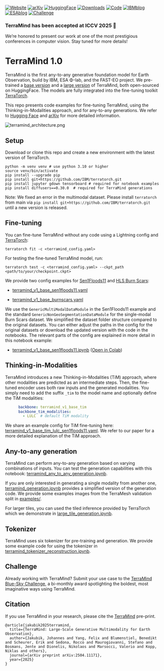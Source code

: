 [![Website](https://img.shields.io/badge/Website-TerraMind-0F62FE)](https://ibm.github.io/terramind/)
[![arXiv](https://img.shields.io/badge/arXiv-2504.11171-b31b1b?logo=arxiv)](https://arxiv.org/abs/2504.11171)
[![HuggingFace](https://img.shields.io/badge/Hugging_Face-IBM--ESA--Geospaital-FFD21E?logo=huggingface)](https://huggingface.co/ibm-esa-geospatial)
[![Downloads](https://img.shields.io/endpoint?url=https://raw.githubusercontent.com/IBM/terramind/webpage/assets/hf_monthly_downloads.json)](https://huggingface.co/ibm-esa-geospatial/TerraMind-1.0-base)
[![Code](https://img.shields.io/badge/Model_code-TerraTorch-EE4B2B?logo=github)](https://github.com/IBM/terratorch/tree/main/terratorch/models/backbones/terramind)
[![IBMblog](https://img.shields.io/badge/Blog-IBM-0F62FE)](https://research.ibm.com/blog/terramind-esa-earth-observation-model)
[![ESAblog](https://img.shields.io/badge/Blog-ESA-113145)](https://www.esa.int/Applications/Observing_the_Earth/ESA_and_IBM_collaborate_on_TerraMind)
[![Challenge](https://img.shields.io/badge/Website-Blue--sky_Challenge-0F62FE)](https://huggingface.co/spaces/ibm-esa-geospatial/challenge)

[//]: # (Weekly updates of downloads. See .github/workflows/hf-downloads.yml for configuration.)

### TerraMind has been accepted at ICCV 2025 🎉  
We’re honored to present our work at one of the most prestigious conferences in computer vision. Stay tuned for more details!

# TerraMind 1.0

TerraMind is the first any-to-any generative foundation model for Earth Observation, build by IBM, ESA Φ-lab, and the FAST-EO project.
We pre-trained a [base version](https://huggingface.co/ibm-esa-geospatial/TerraMind-1.0-base) and a [large version](https://huggingface.co/ibm-esa-geospatial/TerraMind-1.0-large) of TerraMind, both open-sourced on HuggingFace. 
The models are fully integrated into the fine-tuning toolkit [TerraTorch](https://ibm.github.io/terratorch/).

This repo presents code examples for fine-tuning TerraMind, using the Thinking-in-Modalities approach, and for any-to-any generations.
We refer to [Hugging Face](https://huggingface.co/ibm-esa-geospatial/TerraMind-1.0-base) and [arXiv](https://arxiv.org/abs/2504.11171) for more detailed information. 

![terramind_architecture.png](assets%2Fterramind_architecture.png)

## Setup

Download or clone this repo and create a new environment with the latest version of TerraTorch.
```shell
python -m venv venv # use python 3.10 or higher
source venv/bin/activate
pip install --upgrade pip
pip install git+https://github.com/IBM/terratorch.git
pip install jupyter gdown tensorboard # required for notebook examples
pip install diffusers==0.30.0  # required for TerraMind generations
```

Note: We fixed an error in the multimodal dataset. 
Please install `terratorch` from main via `pip install git+https://github.com/IBM/terratorch.git` until a new version is released. 

## Fine-tuning

You can fine-tune TerraMind without any code using a Lightning config and [TerraTorch](https://ibm.github.io/terratorch/): 

```shell
terratorch fit -c <terramind_config.yaml>
```

For testing the fine-tuned TerraMind model, run:
```shell
terratorch test -c <terramind_config.yaml> --ckpt_path <path/to/your/checkpoint.ckpt>
```

We provide two config examples for [Sen1Floods11](https://github.com/cloudtostreet/Sen1Floods11) and [HLS Burn Scars](https://huggingface.co/datasets/ibm-nasa-geospatial/hls_burn_scars):

- [terramind_v1_base_sen1floods11.yaml](configs%2Fterramind_v1_base_sen1floods11.yaml)

- [terramind_v1_base_burnscars.yaml](configs%2Fterramind_v1_base_burnscars.yaml)

We use the `GenericMultiModalDataModule` in the Sen1Floods11 example and the standard `GenericNonGeoSegmentationDataModule` for the single-modal Burn Scars dataset.
We simplified the dataset folder structure compared to the original datasets. You can either adjust the paths in the config for the original datasets or download the updated version with the code in the notebooks.
The relevant parts of the config are explained in more detail in this notebook example: 

- [terramind_v1_base_sen1floods11.ipynb](notebooks%2Fterramind_v1_base_sen1floods11.ipynb)
  ([Open in Colab](https://colab.research.google.com/github/IBM/terramind/blob/main/notebooks/terramind_v1_base_sen1floods11.ipynb))


## Thinking-in-Modalities

TerraMind introduces a new Thinking-in-Modalities (TiM) approach, where other modalities are predicted as an intermediate steps.
Then, the fine-tuned encoder uses both raw inputs and the generated modalities. 
You simply need to add the suffix `_tim` to the model name and optionally define the TiM modalities:

```yaml
      backbone: terramind_v1_base_tim
      backbone_tim_modalities:
        - LULC  # default TiM modality
```

We share an example config for TiM fine-tuning here: [terramind_v1_base_tim_lulc_sen1floods11.yaml](configs%2Fterramind_v1_base_tim_lulc_sen1floods11.yaml). 
We refer to our paper for a more detailed explanation of the TiM approach.

## Any-to-any generation

TerraMind can perform any-to-any generation based on varying combinations of inputs.
You can test the generation capabilities with this notebook: [terramind_any_to_any_generation.ipynb](notebooks%2Fterramind_any_to_any_generation.ipynb).

If you are only interested in generating a single modality from another one, [terramind_generation.ipynb](notebooks%2Fterramind_generation.ipynb) provides a simplified version of the generation code.
We provide some examples images from the TerraMesh validation split in [examples/](examples).

For larger tiles, you can used the tiled inference provided by TerraTorch which we demonstrate in [large_tile_generation.ipynb](notebooks%2Flarge_tile_generation.ipynb).

## Tokenizer

TerraMind uses six tokenizer for pre-training and generation. 
We provide some example code for using the tokenizer in [terramind_tokenizer_reconstruction.ipynb](notebooks%2Fterramind_tokenizer_reconstruction.ipynb).

## Challenge

Already working with TerraMind? Submit your use case to the [TerraMind Blue-Sky Challenge](https://huggingface.co/spaces/ibm-esa-geospatial/challenge), a bi-monthly award spotlighting the boldest, most imaginative ways using TerraMind.

## Citation

If you use TerraMind in your research, please cite the [TerraMind](https://arxiv.org/abs/2504.11171) pre-print.

```text
@article{jakubik2025terramind,
  title={TerraMind: Large-Scale Generative Multimodality for Earth Observation},
  author={Jakubik, Johannes and Yang, Felix and Blumenstiel, Benedikt and Scheurer, Erik and Sedona, Rocco and Maurogiovanni, Stefano and Bosmans, Jente and Dionelis, Nikolaos and Marsocci, Valerio and Kopp, Niklas and others},
  journal={arXiv preprint arXiv:2504.11171},
  year={2025}
}
```
